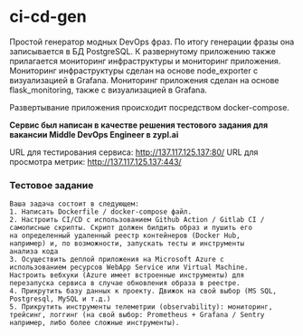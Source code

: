 # ci-cd-gen

Простой генератор модных DevOps фраз. По итогу генерации фразы она записывается в БД PostgreSQL.
К развернутому приложению также прилагается мониторинг инфраструктуры и мониторинг приложения. Мониторинг инфраструктуры сделан на основе node_exporter с визуализацией в Grafana. Мониторинг приложения сделан на основе flask_monitoring, также с визуализацией в Grafana.

Развертывание приложения происходит посредством docker-compose.

<b>Сервис был написан в качестве решения тестового задания для вакансии Middle DevOps Engineer в zypl.ai</b>

URL для тестирования сервиса: http://137.117.125.137:80/
URL для просмотра метрик: http://137.117.125.137:443/

### Тестовое задание

```text
Ваша задача состоит в следующем:
1. Написать Dockerfile / docker-compose файл.
2. Настроить CI/CD с использованием Github Action / Gitlab CI /
самописные скрипты. Скрипт должен билдить образ и пушить его
на определенный удаленный реестр контейнеров (Docker Hub,
например) и, по возможности, запускать тесты и инструменты
анализа кода
3. Осуществить деплой приложения на Microsoft Azure с
использованием ресурсов WebApp Service или Virtual Machine.
Настроить вебхуки (Azure имеет встроенные инструменты) для
перезапуска сервиса в случае обновления образа в реестре.
4. Прикрутить базу данных к проекту. Движок на свой выбор (MS SQL,
Postgresql, MySQL и т.д.)
5. Прикрутить инструменты телеметрии (observability): мониторинг,
трейсинг, логгинг (на свой выбор: Prometheus + Grafana / Sentry
например, либо более сложные инструменты).
```


